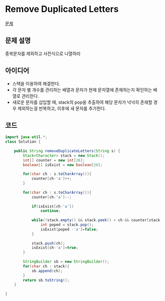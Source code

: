 # Remove Duplicated Letters

[문제](https://leetcode.com/problems/remove-duplicate-letters/)

## 문제 설명
중복문자를 제외하고 사전식으로 나열하라

## 아이디어
- 스택을 이용하여 해결한다.
- 각 문자 별 개수를 관리하는 배열과 문자가 현재 문자열에 존재하는지 확인하는 배열로 관리한다.
- 새로운 문자를 삽입할 때, stack의 pop을 추출하여 해당 문자가 넉넉히 존재할 경우 제외하는걸 반복하고, 이후에 새 문자를 추가한다.

## 코드
```java
import java.util.*;
class Solution {
    
    public String removeDuplicateLetters(String s) {
        Stack<Character> stack = new Stack();
        int[] counter = new int[26];
        boolean[] isExist = new boolean[26];
        
        for(char ch : s.toCharArray()){
            counter[ch-'a']++;
        }
        
        for(char ch : s.toCharArray()){
            counter[ch-'a']--;
            
            if(isExist[ch-'a'])
                continue;
            
            while(!stack.empty() && stack.peek() > ch && counter[stack.peek()-'a']>0){
                int poped = stack.pop();
                isExist[poped -'a']=false;
            }
            
            stack.push(ch);
            isExist[ch-'a']=true;    
        }
        
        StringBuilder sb = new StringBuilder();
        for(char ch : stack){
            sb.append(ch);
        }
        return sb.toString();
    }
    
}
```



